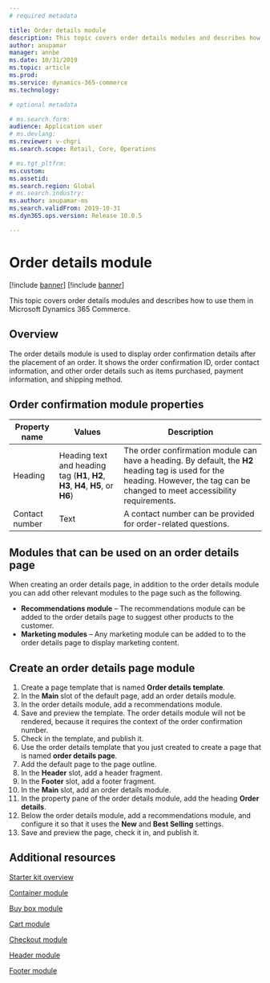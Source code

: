 ```yaml
---
# required metadata

title: Order details module
description: This topic covers order details modules and describes how to use them in Microsoft Dynamics 365 Commerce.
author: anupamar
manager: annbe
ms.date: 10/31/2019
ms.topic: article
ms.prod: 
ms.service: dynamics-365-commerce
ms.technology: 

# optional metadata

# ms.search.form: 
audience: Application user
# ms.devlang: 
ms.reviewer: v-chgri
ms.search.scope: Retail, Core, Operations

# ms.tgt_pltfrm: 
ms.custom: 
ms.assetid: 
ms.search.region: Global
# ms.search.industry: 
ms.author: anupamar-ms
ms.search.validFrom: 2019-10-31
ms.dyn365.ops.version: Release 10.0.5

---
```

# Order details module

[!include [banner](includes/preview-banner.md)]
[!include [banner](includes/banner.md)]

This topic covers order details modules and describes how to use them in Microsoft Dynamics 365 Commerce.

## Overview

The order details module is used to display order confirmation details after the placement of an order. It shows the order confirmation ID, order contact information, and other order details such as items purchased, payment information, and shipping method.


## Order confirmation module properties

| Property name | Values | Description |
|---------------|--------|-------------|
| Heading       | Heading text and heading tag (**H1**, **H2**, **H3**, **H4**, **H5**, or **H6**) | The order confirmation module can have a heading. By default, the **H2** heading tag is used for the heading. However, the tag can be changed to meet accessibility requirements. |
|Contact number| Text| A contact number can be provided for order-related questions.|

## Modules that can be used on an order details page  

When creating an order details page, in addition to the order details module you can add other relevant modules to the page such as the following.

- **Recommendations module** – The recommendations module can be added to the order details page to suggest other products to the customer.
- **Marketing modules** – Any marketing module can be added to to the order details page to display marketing content.

## Create an order details page module

1. Create a page template that is named **Order details template**.
1. In the **Main** slot of the default page, add an order details module.
1. In the order details module, add a recommendations module.
1. Save and preview the template. The order details module will not be rendered, because it requires the context of the order confirmation number.
1. Check in the template, and publish it.
1. Use the order details template that you just created to create a page that is named **order details page**.
1. Add the default page to the page outline.
1. In the **Header** slot, add a header fragment.
1. In the **Footer** slot, add a footer fragment.
1. In the **Main** slot, add an order details module.
1. In the property pane of the order details module, add the heading **Order details**.
1. Below the order details module, add a recommendations module, and configure it so that it uses the **New** and **Best Selling** settings.
1. Save and preview the page, check it in, and publish it.

## Additional resources

[Starter kit overview](starter-kit-overview.md)

[Container module](add-container-module.md)

[Buy box module](add-buy-box.md)

[Cart module](add-cart-module.md)

[Checkout module](add-checkout-module.md)

[Header module](author-header-module.md)

[Footer module](author-footer-module.md)
